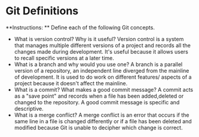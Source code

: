 # Git Definitions

**Instructions: ** Define each of the following Git concepts.

* What is version control?  Why is it useful?
Version control is a system that manages multiple different versions of a project and records all the changes made during development. It's useful because it allows users to recall specific versions at a later time.
* What is a branch and why would you use one?
A branch is a parallel version of a repository, an independent line diverged from the mainline of development. It is used to do work on different features/ aspects of a project because it doesn't affect the mainline.
* What is a commit? What makes a good commit message?
A commit acts as a "save point" and records when a file has been added,deleted or changed to the repository. A good commit message is specific and descriptive.
* What is a merge conflict?
A merge conflict is an error that occurs if the same line in a file is changed differently or if a file has been deleted and modified because Git is unable to decipher which change is correct.